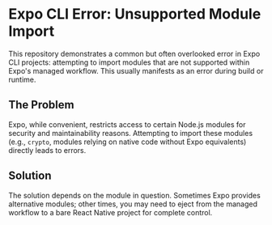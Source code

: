 # Expo CLI Error: Unsupported Module Import

This repository demonstrates a common but often overlooked error in Expo CLI projects: attempting to import modules that are not supported within Expo's managed workflow.  This usually manifests as an error during build or runtime.

## The Problem

Expo, while convenient, restricts access to certain Node.js modules for security and maintainability reasons.  Attempting to import these modules (e.g., `crypto`, modules relying on native code without Expo equivalents) directly leads to errors.

## Solution

The solution depends on the module in question.  Sometimes Expo provides alternative modules; other times, you may need to eject from the managed workflow to a bare React Native project for complete control.